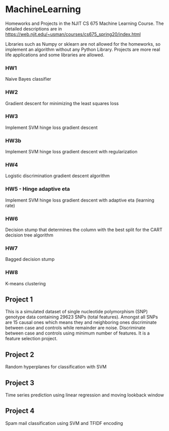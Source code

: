 # MachineLearning

Homeworks and Projects in the NJIT CS 675 Machine Learning Course. The detailed descriptions are in https://web.njit.edu/~usman/courses/cs675_spring20/index.html

Libraries such as Numpy or sklearn are not allowed for the homeworks, so implement an algorithm without any Python Library. Projects are more real life applications and some libraries are allowed. 

### HW1
Naive Bayes classifier
### HW2
Gradient descent for minimizing the least squares loss
### HW3
Implement SVM hinge loss gradient descent 
### HW3b
Implement SVM hinge loss gradient descent with regularization
### HW4
Logistic discrimination gradient descent algorithm
### HW5 - Hinge adaptive eta
Implement SVM hinge loss gradient descent with adaptive eta (learning rate)
### HW6
Decision stump that determines the column with the best split for the CART decision tree algorithm
### HW7
Bagged decision stump
### HW8
K-means clustering
## Project 1
This is a simulated dataset of single nucleotide polymorphism (SNP) genotype data containing 29623 SNPs (total features). Amongst all SNPs are 15 causal ones which means they and neighboring ones discriminate between case and controls while remainder are noise. Discriminate between case and controls using minimum number of features. It is a feature selection project.
## Project 2
Random hyperplanes for classification with SVM
## Project 3
Time series prediction using linear regression and moving lookback window
## Project 4
Spam mail classification using SVM and TFIDF encoding




